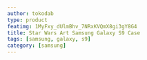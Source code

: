 ```yaml
---
author: tokodab
type: product
featimg: 1MyFxy_dUlmBhv_7NRxKVQmX8gi3gY8G4
title: Star Wars Art Samsung Galaxy S9 Case
tags: [samsung, galaxy, s9]
category: [samsung]
---
```

